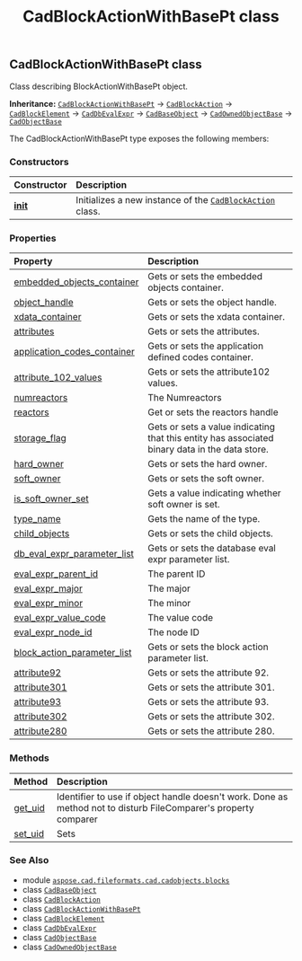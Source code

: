 ﻿---
title: CadBlockActionWithBasePt class
second_title: Aspose.CAD for Python via .NET API References
description: 
type: docs
weight: 40
url: /python-net/aspose.cad.fileformats.cad.cadobjects.blocks/cadblockactionwithbasept/
is_root: false
---

## CadBlockActionWithBasePt class

Class describing BlockActionWithBasePt object.



**Inheritance:** [`CadBlockActionWithBasePt`](/cad/python-net/aspose.cad.fileformats.cad.cadobjects.blocks/cadblockactionwithbasept) → 
[`CadBlockAction`](/cad/python-net/aspose.cad.fileformats.cad.cadobjects.blocks/cadblockaction) → 
[`CadBlockElement`](/cad/python-net/aspose.cad.fileformats.cad.cadobjects.blocks/cadblockelement) → 
[`CadDbEvalExpr`](/cad/python-net/aspose.cad.fileformats.cad.cadobjects/caddbevalexpr) → 
[`CadBaseObject`](/cad/python-net/aspose.cad.fileformats.cad.cadobjects/cadbaseobject) → 
[`CadOwnedObjectBase`](/cad/python-net/aspose.cad.fileformats.cad.cadobjects/cadownedobjectbase) → 
[`CadObjectBase`](/cad/python-net/aspose.cad.fileformats.cad.cadobjects/cadobjectbase)



The CadBlockActionWithBasePt type exposes the following members:

### Constructors
| Constructor | Description |
| :- | :- |
| [__init__](/cad/python-net/aspose.cad.fileformats.cad.cadobjects.blocks/cadblockactionwithbasept/__init__/#) | Initializes a new instance of the [`CadBlockAction`](/cad/python-net/aspose.cad.fileformats.cad.cadobjects.blocks/cadblockaction) class. |


### Properties
| Property | Description |
| :- | :- |
| [embedded_objects_container](/cad/python-net/aspose.cad.fileformats.cad.cadobjects.blocks/cadblockactionwithbasept/embedded_objects_container) | Gets or sets the embedded objects container. |
| [object_handle](/cad/python-net/aspose.cad.fileformats.cad.cadobjects.blocks/cadblockactionwithbasept/object_handle) | Gets or sets the object handle. |
| [xdata_container](/cad/python-net/aspose.cad.fileformats.cad.cadobjects.blocks/cadblockactionwithbasept/xdata_container) | Gets or sets the xdata container. |
| [attributes](/cad/python-net/aspose.cad.fileformats.cad.cadobjects.blocks/cadblockactionwithbasept/attributes) | Gets or sets the attributes. |
| [application_codes_container](/cad/python-net/aspose.cad.fileformats.cad.cadobjects.blocks/cadblockactionwithbasept/application_codes_container) | Gets or sets the application defined codes container. |
| [attribute_102_values](/cad/python-net/aspose.cad.fileformats.cad.cadobjects.blocks/cadblockactionwithbasept/attribute_102_values) | Gets or sets the attribute102 values. |
| [numreactors](/cad/python-net/aspose.cad.fileformats.cad.cadobjects.blocks/cadblockactionwithbasept/numreactors) | The Numreactors |
| [reactors](/cad/python-net/aspose.cad.fileformats.cad.cadobjects.blocks/cadblockactionwithbasept/reactors) | Get or sets the reactors handle |
| [storage_flag](/cad/python-net/aspose.cad.fileformats.cad.cadobjects.blocks/cadblockactionwithbasept/storage_flag) | Gets or sets a value indicating that this entity has associated binary data in the data store. |
| [hard_owner](/cad/python-net/aspose.cad.fileformats.cad.cadobjects.blocks/cadblockactionwithbasept/hard_owner) | Gets or sets the hard owner. |
| [soft_owner](/cad/python-net/aspose.cad.fileformats.cad.cadobjects.blocks/cadblockactionwithbasept/soft_owner) | Gets or sets the soft owner. |
| [is_soft_owner_set](/cad/python-net/aspose.cad.fileformats.cad.cadobjects.blocks/cadblockactionwithbasept/is_soft_owner_set) | Gets a value indicating whether soft owner is set. |
| [type_name](/cad/python-net/aspose.cad.fileformats.cad.cadobjects.blocks/cadblockactionwithbasept/type_name) | Gets the name of the type. |
| [child_objects](/cad/python-net/aspose.cad.fileformats.cad.cadobjects.blocks/cadblockactionwithbasept/child_objects) | Gets or sets the child objects. |
| [db_eval_expr_parameter_list](/cad/python-net/aspose.cad.fileformats.cad.cadobjects.blocks/cadblockactionwithbasept/db_eval_expr_parameter_list) | Gets or sets the database eval expr parameter list. |
| [eval_expr_parent_id](/cad/python-net/aspose.cad.fileformats.cad.cadobjects.blocks/cadblockactionwithbasept/eval_expr_parent_id) | The parent ID |
| [eval_expr_major](/cad/python-net/aspose.cad.fileformats.cad.cadobjects.blocks/cadblockactionwithbasept/eval_expr_major) | The major |
| [eval_expr_minor](/cad/python-net/aspose.cad.fileformats.cad.cadobjects.blocks/cadblockactionwithbasept/eval_expr_minor) | The minor |
| [eval_expr_value_code](/cad/python-net/aspose.cad.fileformats.cad.cadobjects.blocks/cadblockactionwithbasept/eval_expr_value_code) | The value code |
| [eval_expr_node_id](/cad/python-net/aspose.cad.fileformats.cad.cadobjects.blocks/cadblockactionwithbasept/eval_expr_node_id) | The node ID |
| [block_action_parameter_list](/cad/python-net/aspose.cad.fileformats.cad.cadobjects.blocks/cadblockactionwithbasept/block_action_parameter_list) | Gets or sets the block action parameter list. |
| [attribute92](/cad/python-net/aspose.cad.fileformats.cad.cadobjects.blocks/cadblockactionwithbasept/attribute92) | Gets or sets the attribute 92. |
| [attribute301](/cad/python-net/aspose.cad.fileformats.cad.cadobjects.blocks/cadblockactionwithbasept/attribute301) | Gets or sets the attribute 301. |
| [attribute93](/cad/python-net/aspose.cad.fileformats.cad.cadobjects.blocks/cadblockactionwithbasept/attribute93) | Gets or sets the attribute 93. |
| [attribute302](/cad/python-net/aspose.cad.fileformats.cad.cadobjects.blocks/cadblockactionwithbasept/attribute302) | Gets or sets the attribute 302. |
| [attribute280](/cad/python-net/aspose.cad.fileformats.cad.cadobjects.blocks/cadblockactionwithbasept/attribute280) | Gets or sets the attribute 280. |


### Methods
| Method | Description |
| :- | :- |
| [get_uid](/cad/python-net/aspose.cad.fileformats.cad.cadobjects.blocks/cadblockactionwithbasept/get_uid/#) | Identifier to use if object handle doesn't work. Done as method not to disturb FileComparer's property comparer |
| [set_uid](/cad/python-net/aspose.cad.fileformats.cad.cadobjects.blocks/cadblockactionwithbasept/set_uid/#str) | Sets |



### See Also
* module [`aspose.cad.fileformats.cad.cadobjects.blocks`](..)
* class [`CadBaseObject`](/cad/python-net/aspose.cad.fileformats.cad.cadobjects/cadbaseobject)
* class [`CadBlockAction`](/cad/python-net/aspose.cad.fileformats.cad.cadobjects.blocks/cadblockaction)
* class [`CadBlockActionWithBasePt`](/cad/python-net/aspose.cad.fileformats.cad.cadobjects.blocks/cadblockactionwithbasept)
* class [`CadBlockElement`](/cad/python-net/aspose.cad.fileformats.cad.cadobjects.blocks/cadblockelement)
* class [`CadDbEvalExpr`](/cad/python-net/aspose.cad.fileformats.cad.cadobjects/caddbevalexpr)
* class [`CadObjectBase`](/cad/python-net/aspose.cad.fileformats.cad.cadobjects/cadobjectbase)
* class [`CadOwnedObjectBase`](/cad/python-net/aspose.cad.fileformats.cad.cadobjects/cadownedobjectbase)
